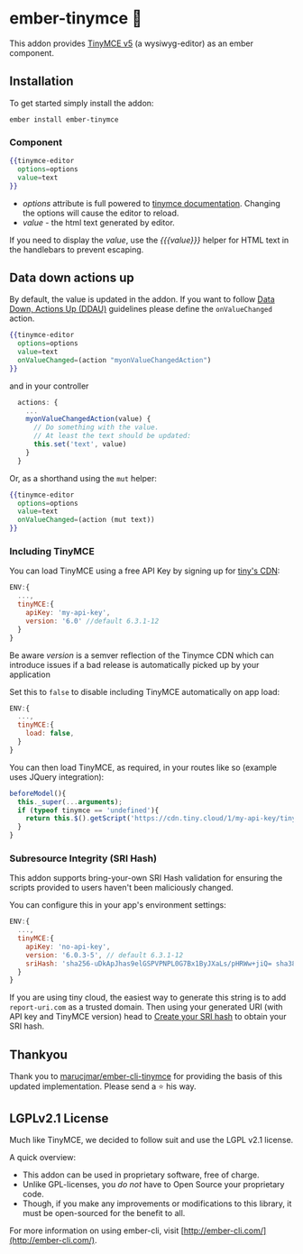 # ember-tinymce 📃

This addon provides [TinyMCE v5](https://www.tinymce.com/) (a wysiwyg-editor) as an ember component. 

## Installation
To get started simply install the addon:

```
ember install ember-tinymce
```

### Component

```hbs
{{tinymce-editor
  options=options 
  value=text
}}
```

 - *options* attribute is full powered to [tinymce documentation](https://www.tiny.cloud/docs/configure/). Changing the options will cause the editor to reload.
 - *value* - the html text generated by editor.

If you need to display the *value*, use the *{{{value}}}* helper for HTML text in the handlebars to prevent escaping.

## Data down actions up

By default, the value is updated in the addon. If you want to follow [Data Down, Actions Up (DDAU)](https://discuss.emberjs.com/t/readers-questions-what-is-meant-by-the-term-data-down-actions-up/15311)
guidelines please define the `onValueChanged` action.

```hbs
{{tinymce-editor
  options=options
  value=text
  onValueChanged=(action "myonValueChangedAction")
}}
```

and in your controller

```js
  actions: {
    ...
    myonValueChangedAction(value) {
      // Do something with the value.
      // At least the text should be updated:
      this.set('text', value)
    }
  }
```

Or, as a shorthand using the `mut` helper:

```hbs
{{tinymce-editor 
  options=options 
  value=text 
  onValueChanged=(action (mut text))
}}
```

### Including TinyMCE

You can load TinyMCE using a free API Key by signing up for [tiny's CDN](https://www.tiny.cloud/):

```js
ENV:{
  ...,
  tinyMCE:{
    apiKey: 'my-api-key',
    version: '6.0' //default 6.3.1-12
  }
}
```

Be aware *version* is a semver reflection of the Tinymce CDN which can introduce
issues if a bad release is automatically picked up by your application

Set this to `false` to disable including TinyMCE automatically on app load:

```js
ENV:{
  ...,
  tinyMCE:{
    load: false,
  }
}
```

You can then load TinyMCE, as required, in your routes like so (example uses JQuery integration):

```js
beforeModel(){
  this._super(...arguments);
  if (typeof tinymce == 'undefined'){
    return this.$().getScript('https://cdn.tiny.cloud/1/my-api-key/tinymce/6.3.1-12/tinymce.min.js');
  }
}
```

### Subresource Integrity (SRI Hash)
This addon supports bring-your-own SRI Hash validation for ensuring the scripts
provided to users haven't been maliciously changed.

You can configure this in your app's environment settings:

```js
ENV:{
  ...,
  tinyMCE:{
    apiKey: 'no-api-key',
    version: '6.0.3-5', // default 6.3.1-12
    sriHash: 'sha256-uDkApJhas9elGSPVPNPL0G7Bx1ByJXaLs/pHRWw+jiQ= sha384-XiP+FxwEyDw3bQ3oaYepXptVvd2GnmhcTYXv/QEQzMxL2nP9//HSOnOLp5mSUpLU sha512-eMxKG/y1PO1+chyji1h9Jkf2j9MP5UOP8szi1IIjRTdzG6Bak2kw3VpQ54hn4sUauEbOWoDFH87ecw4Y/YYj2w=='
  }
}
```

If you are using tiny cloud, the easiest way to generate this string is to add
`report-uri.com` as a trusted domain. Then using your generated URI (with API 
key and TinyMCE version) head to [Create your SRI hash](https://report-uri.com/home/sri_hash)
to obtain your SRI hash.

## Thankyou

Thank you to [marucjmar/ember-cli-tinymce](https://marucjmar/ember-cli-tinymce)
for providing the basis of this updated implementation.
Please send a :star: his way.

## LGPLv2.1 License

Much like TinyMCE, we decided to follow suit and use the LGPL v2.1 license. 

A quick overview:
- This addon can be used in proprietary software, free of charge. 
- Unlike GPL-licenses, you _do not_ have to Open Source your proprietary code.
- Though, if you make any improvements or modifications to this library, it must
  be open-sourced for the benefit to all.

For more information on using ember-cli, visit [http://ember-cli.com/](http://ember-cli.com/).

